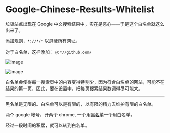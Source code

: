 # Google-Chinese-Results-Whitelist
垃圾站点出现在 Google 中文搜索结果中，实在是恶心——于是这个白名单就这么出来了。

添加规则，`*://*/*` 以屏蔽所有网址。

对于白名单，这样添加：
`@:*//github.com/`


![image](https://user-images.githubusercontent.com/32212684/141035505-f02e14b1-dd2f-4ef9-badd-378429d045ed.png)

![image](https://user-images.githubusercontent.com/32212684/141035515-7cfe46ed-20f1-405d-abd1-74382e44c4bd.png)

白名单会使得每一搜索页中的内容变得特别少，因为符合白名单的网站，可能不在结果的第一页，因此，要在设置中，把每页搜索结果数调得尽可能大。

<hr>

黑名单是无限的。白名单可以是有限的，以有限的精力去维护有限的白名单。

两个 google 帐号，开两个 chrome, 一个用<a href="https://github.com/cobaltdisco/Google-Chinese-Results-Blocklist">黑名单</a>一个用白名单。

经过一段时间的积累，就可以转到白名单。

